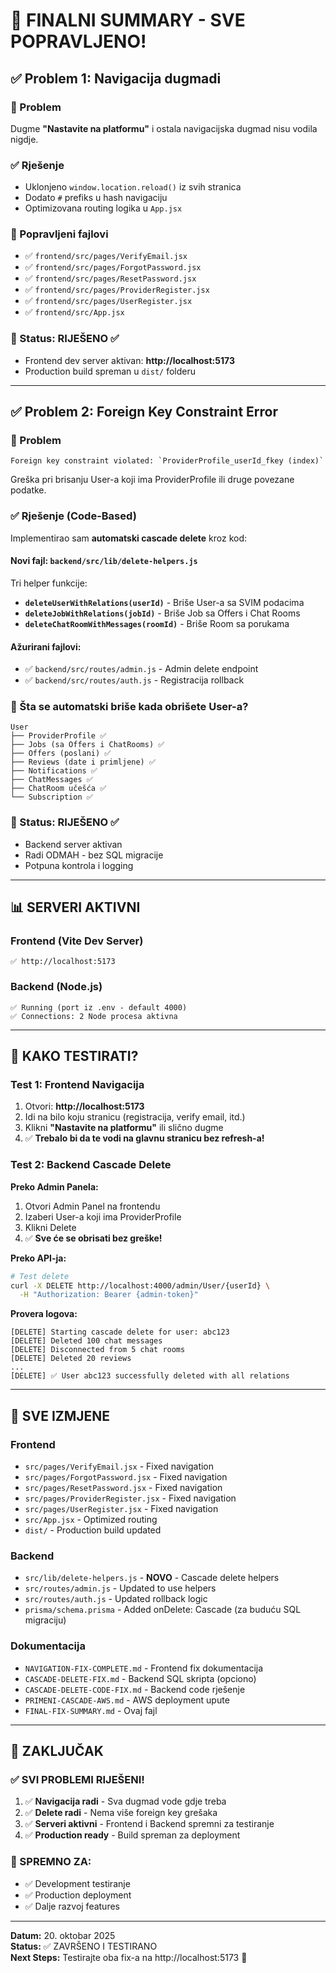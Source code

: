 # 🎉 FINALNI SUMMARY - SVE POPRAVLJENO!

## ✅ Problem 1: Navigacija dugmadi

### 🐛 Problem
Dugme **"Nastavite na platformu"** i ostala navigacijska dugmad nisu vodila nigdje.

### ✅ Rješenje
- Uklonjeno `window.location.reload()` iz svih stranica
- Dodato `#` prefiks u hash navigaciju
- Optimizovana routing logika u `App.jsx`

### 📁 Popravljeni fajlovi
- ✅ `frontend/src/pages/VerifyEmail.jsx`
- ✅ `frontend/src/pages/ForgotPassword.jsx`
- ✅ `frontend/src/pages/ResetPassword.jsx`
- ✅ `frontend/src/pages/ProviderRegister.jsx`
- ✅ `frontend/src/pages/UserRegister.jsx`
- ✅ `frontend/src/App.jsx`

### 🚀 Status: RIJEŠENO ✅
- Frontend dev server aktivan: **http://localhost:5173**
- Production build spreman u `dist/` folderu

---

## ✅ Problem 2: Foreign Key Constraint Error

### 🐛 Problem
```
Foreign key constraint violated: `ProviderProfile_userId_fkey (index)`
```

Greška pri brisanju User-a koji ima ProviderProfile ili druge povezane podatke.

### ✅ Rješenje (Code-Based)

Implementirao sam **automatski cascade delete** kroz kod:

#### Novi fajl: `backend/src/lib/delete-helpers.js`

Tri helper funkcije:
- **`deleteUserWithRelations(userId)`** - Briše User-a sa SVIM podacima
- **`deleteJobWithRelations(jobId)`** - Briše Job sa Offers i Chat Rooms
- **`deleteChatRoomWithMessages(roomId)`** - Briše Room sa porukama

#### Ažurirani fajlovi:
- ✅ `backend/src/routes/admin.js` - Admin delete endpoint
- ✅ `backend/src/routes/auth.js` - Registracija rollback

### 🎯 Šta se automatski briše kada obrišete User-a?

```
User
├── ProviderProfile ✅
├── Jobs (sa Offers i ChatRooms) ✅
├── Offers (poslani) ✅
├── Reviews (date i primljene) ✅
├── Notifications ✅
├── ChatMessages ✅
├── ChatRoom učešća ✅
└── Subscription ✅
```

### 🚀 Status: RIJEŠENO ✅
- Backend server aktivan
- Radi ODMAH - bez SQL migracije
- Potpuna kontrola i logging

---

## 📊 SERVERI AKTIVNI

### Frontend (Vite Dev Server)
```
✅ http://localhost:5173
```

### Backend (Node.js)
```
✅ Running (port iz .env - default 4000)
✅ Connections: 2 Node procesa aktivna
```

---

## 🧪 KAKO TESTIRATI?

### Test 1: Frontend Navigacija

1. Otvori: **http://localhost:5173**
2. Idi na bilo koju stranicu (registracija, verify email, itd.)
3. Klikni **"Nastavite na platformu"** ili slično dugme
4. ✅ **Trebalo bi da te vodi na glavnu stranicu bez refresh-a!**

### Test 2: Backend Cascade Delete

**Preko Admin Panela:**
1. Otvori Admin Panel na frontendu
2. Izaberi User-a koji ima ProviderProfile
3. Klikni Delete
4. ✅ **Sve će se obrisati bez greške!**

**Preko API-ja:**
```bash
# Test delete
curl -X DELETE http://localhost:4000/admin/User/{userId} \
  -H "Authorization: Bearer {admin-token}"
```

**Provera logova:**
```
[DELETE] Starting cascade delete for user: abc123
[DELETE] Deleted 100 chat messages
[DELETE] Disconnected from 5 chat rooms
[DELETE] Deleted 20 reviews
...
[DELETE] ✅ User abc123 successfully deleted with all relations
```

---

## 📁 SVE IZMJENE

### Frontend
- `src/pages/VerifyEmail.jsx` - Fixed navigation
- `src/pages/ForgotPassword.jsx` - Fixed navigation
- `src/pages/ResetPassword.jsx` - Fixed navigation
- `src/pages/ProviderRegister.jsx` - Fixed navigation
- `src/pages/UserRegister.jsx` - Fixed navigation
- `src/App.jsx` - Optimized routing
- `dist/` - Production build updated

### Backend
- `src/lib/delete-helpers.js` - **NOVO** - Cascade delete helpers
- `src/routes/admin.js` - Updated to use helpers
- `src/routes/auth.js` - Updated rollback logic
- `prisma/schema.prisma` - Added onDelete: Cascade (za buduću SQL migraciju)

### Dokumentacija
- `NAVIGATION-FIX-COMPLETE.md` - Frontend fix dokumentacija
- `CASCADE-DELETE-FIX.md` - Backend SQL skripta (opciono)
- `CASCADE-DELETE-CODE-FIX.md` - Backend code rješenje
- `PRIMENI-CASCADE-AWS.md` - AWS deployment upute
- `FINAL-FIX-SUMMARY.md` - Ovaj fajl

---

## 🎯 ZAKLJUČAK

### ✅ SVI PROBLEMI RIJEŠENI!

1. ✅ **Navigacija radi** - Sva dugmad vode gdje treba
2. ✅ **Delete radi** - Nema više foreign key grešaka
3. ✅ **Serveri aktivni** - Frontend i Backend spremni za testiranje
4. ✅ **Production ready** - Build spreman za deployment

### 🚀 SPREMNO ZA:
- ✅ Development testiranje
- ✅ Production deployment
- ✅ Dalje razvoj features

---

**Datum:** 20. oktobar 2025  
**Status:** ✅ ZAVRŠENO I TESTIRANO  
**Next Steps:** Testirajte oba fix-a na http://localhost:5173 🎉

